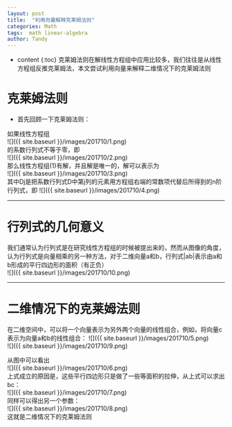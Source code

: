 ```yaml
---
layout: post
title:  "利用向量解释克莱姆法则"
categories: Math
tags:  math linear-algebra
author: Tandy
---
```


* content
{:toc}
克莱姆法则在解线性方程组中应用比较多，我们往往是从线性方程组反推克莱姆法，本文尝试利用向量来解释二维情况下的克莱姆法则




# 克莱姆法则
- 首先回顾一下克莱姆法则：

如果线性方程组  
![]({{ site.baseurl }}/images/201710/1.png)  
的系数行列式不等于零，即  
![]({{ site.baseurl }}/images/201710/2.png)  
那么线性方程组(1)有解，并且解是唯一的，解可以表示为  
![]({{ site.baseurl }}/images/201710/3.png)  
其中Dj是把系数行列式D中第j列的元素用方程组右端的常数项代替后所得到的n阶行列式，即
![]({{ site.baseurl }}/images/201710/4.png)  

---

# 行列式的几何意义
我们通常认为行列式是在研究线性方程组的时候被提出来的，然而从图像的角度，认为行列式是向量相乘的另一种方法，对于二维向量a和b，行列式|ab|表示由a和b形成的平行四边形的面积（有正负）  
![]({{ site.baseurl }}/images/201710/10.png)  

---

# 二维情况下的克莱姆法则

在二维空间中，可以将一个向量表示为另外两个向量的线性组合，例如，将向量c表示为向量a和b的线性组合：
![]({{ site.baseurl }}/images/201710/5.png)  
![]({{ site.baseurl }}/images/201710/9.png)  

从图中可以看出  
![]({{ site.baseurl }}/images/201710/6.png)  
上式成立的原因是，这些平行四边形只是做了一些等面积的拉伸，从上式可以求出bc：  
![]({{ site.baseurl }}/images/201710/7.png)  
同样可以得出另一个参数：  
![]({{ site.baseurl }}/images/201710/8.png)  
这就是二维情况下的克莱姆法则
